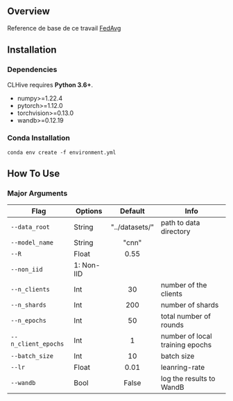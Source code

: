 ## Overview

Reference de base de ce travail [FedAvg](https://github.com/naderAsadi/FedAvg) 

## Installation

### Dependencies

CLHive requires **Python 3.6+**.

- numpy>=1.22.4
- pytorch>=1.12.0
- torchvision>=0.13.0
- wandb>=0.12.19

### Conda Installation

```
conda env create -f environment.yml
```

## How To Use

### Major Arguments

| Flag            | Options     | Default |Info        |
| --------------- | ----------- | :-------: |----------|
| `--data_root` | String     | "../datasets/" | path to data directory |
| `--model_name`   | String | "cnn"|
| `--R` | Float     | 0.55 |
|`--non_iid` | 1: Non-IID |
| `--n_clients` | Int     | 30 | number of the clients |
| `--n_shards` | Int     | 200 | number of shards |
| `--n_epochs` | Int     | 50 | total number of rounds |
| `--n_client_epochs` | Int     | 1 | number of local training epochs |
| `--batch_size` | Int     | 10 | batch size |
| `--lr` | Float     | 0.01 | leanring-rate |
| `--wandb` | Bool     | False | log the results to WandB |



